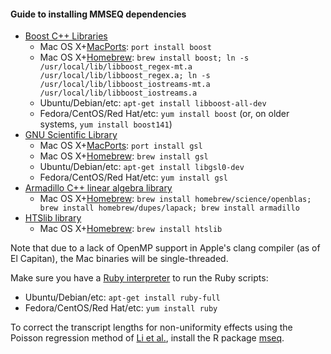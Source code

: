 #### Guide to installing MMSEQ dependencies

- [Boost C++ Libraries](http://boost.org/)
  - Mac OS X+[MacPorts](http://www.macports.org/): `port install boost`
  - Mac OS X+[Homebrew](http://brew.sh/): `brew install boost; ln -s /usr/local/lib/libboost_regex-mt.a /usr/local/lib/libboost_regex.a; ln -s /usr/local/lib/libboost_iostreams-mt.a /usr/local/lib/libboost_iostreams.a`
  - Ubuntu/Debian/etc: `apt-get install libboost-all-dev`
  - Fedora/CentOS/Red Hat/etc: `yum install boost` (or, on older systems, `yum install boost141`)
- [GNU Scientific Library](http://www.gnu.org/software/gsl)
  - Mac OS X+[MacPorts](http://www.macports.org/): `port install gsl`
  - Mac OS X+[Homebrew](http://brew.sh/): `brew install gsl`
  - Ubuntu/Debian/etc: `apt-get install libgsl0-dev`
  - Fedora/CentOS/Red Hat/etc: `yum install gsl`
- [Armadillo C++ linear algebra library](http://arma.sf.net)
  - Mac OS X+[Homebrew](http://brew.sh/): `brew install homebrew/science/openblas; brew install homebrew/dupes/lapack; brew install armadillo`
- [HTSlib library](http://htslib.org/)
  - Mac OS X+[Homebrew](http://brew.sh/): `brew install htslib`

Note that due to a lack of OpenMP support in Apple's clang compiler (as of El Capitan), the Mac binaries will be single-threaded.

Make sure you have a [Ruby interpreter](http://ruby-lang.org/) to run the Ruby scripts:

- Ubuntu/Debian/etc: `apt-get install ruby-full`
- Fedora/CentOS/Red Hat/etc: `yum install ruby`

To correct the transcript lengths for non-uniformity effects using the Poisson regression method of [Li et al.](http://genomebiology.com/2010/11/5/R50), install the R package [mseq](http://cran.r-project.org/web/packages/mseq/index.html).
